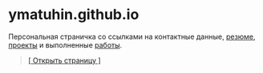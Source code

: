 ymatuhin.github.io
==================

Персональная страничка со ссылками на контактные данные, [резюме](http://hh.ru/resume/d6644a6fff02080e290039ed1f517854583433),  [проекты](http://github.com/ymatuhin/ymatuhin.github.io/blob/master/projects.md) и выполненные  [работы](http://github.com/ymatuhin/ymatuhin.github.io/blob/master/works.md).


>[[ Открыть страницу ]](http://ymatuhin.github.io)
